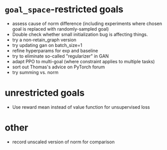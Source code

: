 # `goal_space`-restricted goals
* assess cause of norm difference (including experiments where chosen goal is replaced with randomly-sampled goal)
* Double check whether small initialization bug is affecting things.
* try a non-retain_graph version
* try updating gan on batch_size=1
* refine hyperparams for exp and baseline
* try to eliminate so-called "regularizer" in GAN
* adapt PPO to multi-goal (where constraint applies to multiple tasks)
* sort out Thomas's advice on PyTorch forum
* try summing vs. norm

# unrestricted goals
* Use reward mean instead of value function for unsupervised loss

# other
* record unscaled version of norm for comparison
